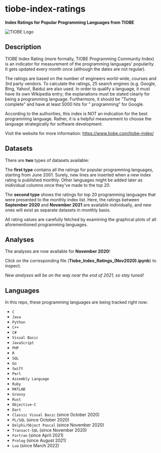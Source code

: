 # tiobe-index-ratings

**Index Ratings for Popular Programming Languages from TIOBE**

![TIOBE Logo](https://i.ibb.co/J2JCXXF/tiobe-logo.png)

## Description

TIOBE Index Rating (more formally, TIOBE Programming Community Index) is an indicator for measurement of the programming languages' popularity. It gets updated every month once (although the dates are not regular). 

The ratings are based on the number of engineers world-wide, courses and 3rd party vendors. To calculate the ratings, 25 search engines (e.g. Google, Bing, Yahoo!, Baidu) are also used. In order to qualify a language, it must have its own Wikipedia entry; the explanations must be stated clearly for being a programming language. Furthermore, it should be "Turing complete" and have at least 5000 hits for "<language> programming" for Google.
  
According to the authorities, this index is NOT an indication for the best programming language. Rather, it is a helpful measurement to choose the language strategically for software development.

Visit the website for more information: https://www.tiobe.com/tiobe-index/

## Datasets

There are **two** types of datasets available: 

The **first type** contains all the ratings for popular programming languages, starting from June 2001. Surely, new lines are inserted when a new index rating is published monthly. Other languages might be added later as inidividual columns once they've made to the top 20.

The **second type** shows the ratings for top 20 programming languages that were presented to the monthly index list. Here, the ratings between **September 2020** and **November 2021** are available individually, and new ones will exist as separate datasets in monthly basis.

All rating values are carefully fetched by examining the graphical plots of all aforementioned programming languages.

## Analyses

The analyses are now available for **November 2020**! 

Click on the corresponding file (**Tiobe_Index_Ratings_(Nov2020).ipynb**) to inspect.
  
_New analyses will be on the way near the end of 2021, so stay tuned!_

## Languages
  
In this repo, these programming languages are being tracked right now:
  
* `C`
* `Java`
* `Python`
* `C++`
* `C#`
* `Visual Basic`
* `JavaScript`
* `PHP`
* `R`
* `SQL`
* `Go`
* `Swift`
* `Perl`
* `Assembly Language`
* `Ruby`
* `MATLAB`
* `Groovy`
* `Rust`
* `Objective-C`
* `Dart`
* `Classic Visual Basic` (since October 2020)
* `PL/SQL` (since October 2020)
* `Delphi/Object Pascal` (since November 2020)
* `Transact-SQL` (since November 2020)
* `Fortran` (since April 2021)
* `Prolog` (since August 2021)
* `Lua` (since March 2022)
